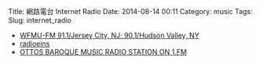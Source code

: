 Title: 網路電台 Internet Radio
Date: 2014-08-14 00:11
Category: music
Tags: 
Slug: internet_radio


* [WFMU-FM 91.1/Jersey City, NJ; 90.1/Hudson Valley, NY](http://wfmu.org/)
* [radioeins](http://www.radioeins.de/)
* [OTTOS BAROQUE MUSIC RADIO STATION ON 1.FM](http://www.1.fm/station/baroque)
